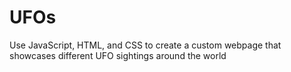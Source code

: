# UFOs
Use JavaScript, HTML, and CSS to create a custom webpage that showcases different UFO sightings around the world

